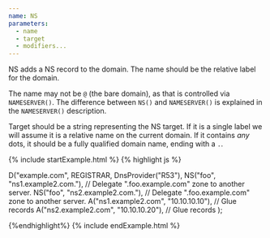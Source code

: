 ```yaml
---
name: NS
parameters:
  - name
  - target
  - modifiers...
---
```


NS adds a NS record to the domain. The name should be the relative label for the domain.

The name may not be `@` (the bare domain), as that is controlled via `NAMESERVER()`.
The difference between `NS()` and `NAMESERVER()` is explained in the `NAMESERVER()` description.


Target should be a string representing the NS target. If it is a single label we will assume it is a relative name on the current domain. If it contains *any* dots, it should be a fully qualified domain name, ending with a `.`.

{% include startExample.html %}
{% highlight js %}

D("example.com", REGISTRAR, DnsProvider("R53"),
  NS("foo", "ns1.example2.com."), // Delegate ".foo.example.com" zone to another server.
  NS("foo", "ns2.example2.com."), // Delegate ".foo.example.com" zone to another server.
  A("ns1.example2.com", "10.10.10.10"), // Glue records
  A("ns2.example2.com", "10.10.10.20"), // Glue records
);

{%endhighlight%}
{% include endExample.html %}
